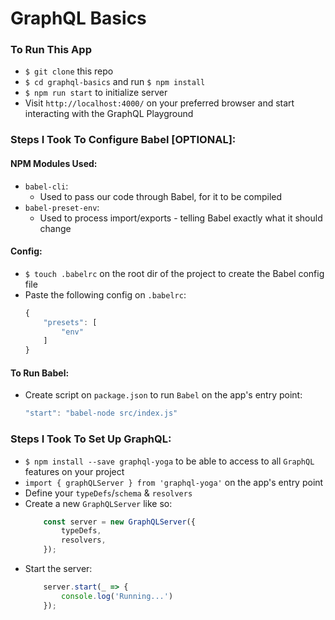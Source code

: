 # GraphQL Basics

### To Run This App

* `$ git clone` this repo
* `$ cd graphql-basics` and run `$ npm install`
* `$ npm run start` to initialize server
* Visit `http://localhost:4000/` on your preferred browser and start interacting with the GraphQL Playground

### Steps I Took To Configure Babel **[OPTIONAL]**: 

#### NPM Modules Used:
* `babel-cli`:
    * Used to pass our code through Babel, for it to be compiled
* `babel-preset-env`:
    * Used to process import/exports - telling Babel exactly what it should change

#### Config:
* `$ touch .babelrc` on the root dir of the project to create the Babel config file
* Paste the following config on `.babelrc`: 
    ```javascript 
    {
        "presets": [
            "env"
        ]
    }
    ```
#### To Run Babel:
* Create script on `package.json` to run `Babel` on the app's entry point:
    ```javascript 
    "start": "babel-node src/index.js"
    ```
### Steps I Took To Set Up GraphQL:

* `$ npm install --save graphql-yoga` to be able to access to all `GraphQL` features on your project
* `import { graphQLServer } from 'graphql-yoga'` on the app's entry point
* Define your `typeDefs`/`schema` & `resolvers`
* Create a new `GraphQLServer` like so:
    ```javascript 
        const server = new GraphQLServer({
            typeDefs,
            resolvers,
        });
    ```
* Start the server:
    ```javascript
        server.start(_ => {
            console.log('Running...')
        });
    ```